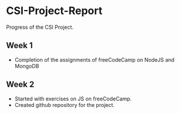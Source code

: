 # CSI-Project-Report
Progress of the CSI Project.

## Week 1
- Completion of the assignments of freeCodeCamp on NodeJS and MongoDB

## Week 2
- Started with exercises on JS on freeCodeCamp.
- Created github repository for the project.
